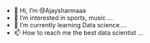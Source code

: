 - 👋 Hi, I’m @Ajaysharmaaa
- 👀 I’m interested in sports, music ...
- 🌱 I’m currently learning Data science....
- 📫 How to reach me the best data scientist ...

<!---
Ajaysharmaaa/Ajaysharmaaa is a ✨ special ✨ repository because its `README.md` (this file) appears on your GitHub profile.
You can click the Preview link to take a look at your changes.
--->
